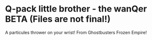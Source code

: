 # Q-pack little brother - the wanQer BETA (Files are not final!)
A particules thrower on your wrist!  From Ghostbusters Frozen Empire! 

